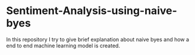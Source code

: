 # Sentiment-Analysis-using-naive-byes
In this repository I try to give brief explanation about naive byes and how a end to end machine learning model is created.
